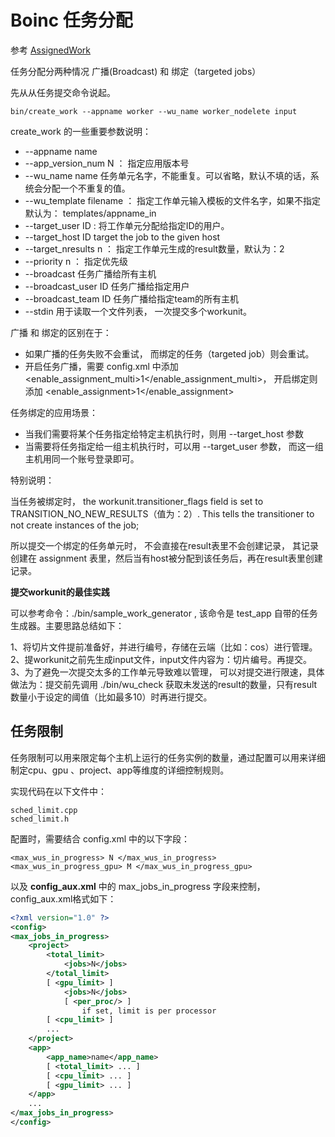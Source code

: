 # Boinc 任务分配

参考 [AssignedWork](https://github.com/BOINC/boinc/wiki/AssignedWork)

任务分配分两种情况 广播(Broadcast) 和 绑定（targeted jobs）

先从从任务提交命令说起。

```
bin/create_work --appname worker --wu_name worker_nodelete input
```

create_work 的一些重要参数说明：

- --appname name
- --app_version_num N ： 指定应用版本号
- --wu_name name 任务单元名字，不能重复。可以省略，默认不填的话，系统会分配一个不重复的值。
- --wu_template filename ： 指定工作单元输入模板的文件名字，如果不指定默认为： templates/appname_in
- --target_user ID : 将工作单元分配给指定ID的用户。
- --target_host ID target the job to the given host
- --target_nresults n ： 指定工作单元生成的result数量，默认为：2
- --priority n ： 指定优先级
- --broadcast 任务广播给所有主机
- --broadcast_user ID 任务广播给指定用户
- --broadcast_team ID 任务广播给指定team的所有主机
- --stdin 用于读取一个文件列表， 一次提交多个workunit。

广播 和 绑定的区别在于：

- 如果广播的任务失败不会重试， 而绑定的任务（targeted job）则会重试。
- 开启任务广播，需要 config.xml 中添加 <enable_assignment_multi>1</enable_assignment_multi>， 开启绑定则添加 <enable_assignment>1</enable_assignment>

任务绑定的应用场景：

- 当我们需要将某个任务指定给特定主机执行时，则用 --target_host 参数
- 当需要将任务指定给一组主机执行时，可以用 --target_user 参数， 而这一组主机用同一个账号登录即可。

特别说明：

当任务被绑定时， the workunit.transitioner_flags field is set to TRANSITION_NO_NEW_RESULTS（值为：2）. This tells the transitioner to not create instances of the job; 

所以提交一个绑定的任务单元时， 不会直接在result表里不会创建记录， 其记录创建在 assignment 表里，然后当有host被分配到该任务后，再在result表里创建记录。

**提交workunit的最佳实践**

可以参考命令：./bin/sample_work_generator , 该命令是 test_app 自带的任务生成器。主要思路总结如下：

1、将切片文件提前准备好，并进行编号，存储在云端（比如：cos）进行管理。
2、提workunit之前先生成input文件，input文件内容为：切片编号。再提交。
3、为了避免一次提交太多的工作单元导致难以管理， 可以对提交进行限速，具体做法为：提交前先调用 ./bin/wu_check 获取未发送的result的数量，只有result 数量小于设定的阈值（比如最多10）时再进行提交。


## 任务限制

任务限制可以用来限定每个主机上运行的任务实例的数量，通过配置可以用来详细制定cpu、gpu 、project、app等维度的详细控制规则。

实现代码在以下文件中：

```
sched_limit.cpp
sched_limit.h
```

配置时，需要结合 config.xml 中的以下字段：

```
<max_wus_in_progress> N </max_wus_in_progress>
<max_wus_in_progress_gpu> M </max_wus_in_progress_gpu>
```

以及  **config_aux.xml** 中的 max_jobs_in_progress 字段来控制， config_aux.xml格式如下：

```xml
<?xml version="1.0" ?>
<config>
<max_jobs_in_progress>
	<project>
		<total_limit>
			<jobs>N</jobs>
		</total_limit>
		[ <gpu_limit> ]
			<jobs>N</jobs>
			[ <per_proc/> ]
				if set, limit is per processor
		[ <cpu_limit> ]
		...
	</project>
	<app>
		<app_name>name</app_name>
		[ <total_limit> ... ]
		[ <cpu_limit> ... ]
		[ <gpu_limit> ... ]
	</app>
	...
</max_jobs_in_progress>
</config>
```

